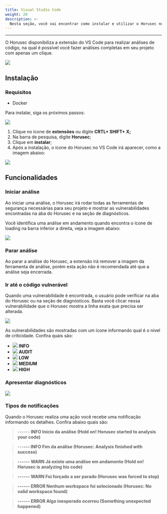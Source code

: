 ```yaml
---
title: Visual Studio Code
weight: 20
description: >-
  Nesta seção, você vai encontrar como instalar e utilizar o Horusec no VsCode
---
```


---

O Horusec disponibiliza a extensão do VS Code para realizar análises de código, na qual é possível você fazer análises completas em seu projeto com apenas um clique.

![](/docs/ptbr/extensions/vscode/1-simulation.gif)

## **Instalação**

### Requisitos

* Docker

Para instalar, siga os próximos passos: 

![](/docs/ptbr/extensions/vscode/2-horusec-not-installed.png)

1. Clique no ícone de **extensões** ou digite **CRTL+ SHIFT+ X;**
2. Na barra de pesquisa, digite **Horusec**; 
3. Clique em **instalar**;
4. Após a instalação, o ícone do Horusec no VS Code irá aparecer, como a imagem abaixo: 

![](/docs/ptbr/extensions/vscode/3-horusec-installed.png)

## **Funcionalidades**

### **Iniciar análise**

Ao iniciar uma análise, o Horusec irá rodar todas as ferramentas de segurança necessárias para seu projeto e mostrar as vulnerabilidades encontradas na aba do Horusec e na seção de diagnósticos. 

Você identifica uma análise em andamento quando encontra o ícone de loading na barra inferior a direita, veja a imagem abaixo:   

![](/docs/ptbr/extensions/vscode/4-analysis-running.png)

### **Parar análise**

Ao parar a análise do Horusec, a extensão irá remover a imagem da ferramenta de análise, porém esta ação não é recomendada até que a análise seja encerrada. 

### **Ir até o código vulnerável**

Quando uma vulnerabilidade é encontrada, o usuário pode verificar na aba do Horusec ou na seção de diagnósticos. Basta você clicar nessa vulnerabilidade que o Horusec mostra a linha exata que precisa ser alterada.

![](/docs/ptbr/extensions/vscode/5-vuln-found.png)

As vulnerabilidades são mostradas com um ícone informando qual é o  nível de criticidade. Confira quais são:

* ![](/docs/ptbr/extensions/vscode/7-info.svg) **INFO**
* ![](/docs/ptbr/extensions/vscode/8-audit.svg) **AUDIT**
* ![](/docs/ptbr/extensions/vscode/9-low.svg) **LOW**
* ![](/docs/ptbr/extensions/vscode/10-medium.svg) **MEDIUM**
* ![](/docs/ptbr/extensions/vscode/11-high.svg) **HIGH**

### **Apresentar diagnósticos**

![](/docs/ptbr/extensions/vscode/6-problems-to-fix.png)

### Tipos de notificações

Quando o Horusec realiza uma ação você recebe uma notificação informando os detalhes. Confira abaixo quais são:   


> ------ **INFO Início da análise \(Hold on! Horusec started to analysis your code\)**

> ---**--- INFO Fim da análise \(Horusec: Analysis finished with success\)**

> **------ WARN Já existe uma análise em andamento \(Hold on! Horusec is analyzing his code\)**

> **------ WARN Foi forçado a ser parado \(Horusec was forced to stop\)**

> **------ ERROR Nenhum workspace foi selecionado \(Horusec: No valid workspace found\)**

> **------ ERROR Algo inesperado ocorreu \(Something unexpected happened\)**
